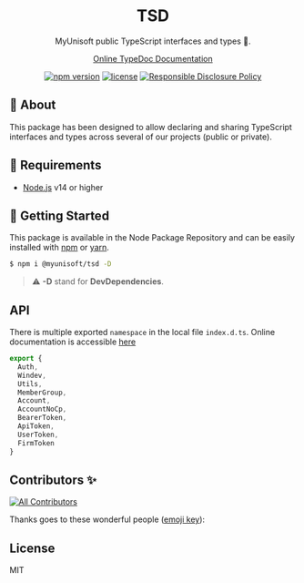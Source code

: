 <p align="center"><h1 align="center">
  TSD
</h1>

<p align="center">
  MyUnisoft public TypeScript interfaces and types 📜.
</p>

<p align="center">
  <a href="https://myunisoft.github.io/tsd/">Online TypeDoc Documentation</a>
</p>

<p align="center">
    <a href="https://github.com/MyUnisoft/tsd"><img src="https://img.shields.io/github/package-json/v/MyUnisoft/tsd?style=flat-square" alt="npm version"></a>
    <a href="https://github.com/MyUnisoft/tsd"><img src="https://img.shields.io/github/license/MyUnisoft/tsd?style=flat-square" alt="license"></a>
    <a href="./SECURITY.md"><img src="https://img.shields.io/badge/Security-Responsible%20Disclosure-yellow.svg?style=flat-square" alt="Responsible Disclosure Policy" /></a>
</p>

## 📢 About

This package has been designed to allow declaring and sharing TypeScript interfaces and types across several of our projects (public or private).

## 🚧 Requirements
- [Node.js](https://nodejs.org/en/) v14 or higher

## 🚀 Getting Started

This package is available in the Node Package Repository and can be easily installed with [npm](https://docs.npmjs.com/getting-started/what-is-npm) or [yarn](https://yarnpkg.com).

```bash
$ npm i @myunisoft/tsd -D
```

> ⚠️ **-D** stand for **DevDependencies**.

## API

There is multiple exported `namespace` in the local file `index.d.ts`. Online documentation is accessible [here](https://myunisoft.github.io/tsd/)

```ts
export {
  Auth,
  Windev,
  Utils,
  MemberGroup,
  Account,
  AccountNoCp,
  BearerToken,
  ApiToken,
  UserToken,
  FirmToken
}
```

## Contributors ✨

<!-- ALL-CONTRIBUTORS-BADGE:START - Do not remove or modify this section -->
[![All Contributors](https://img.shields.io/badge/all_contributors-4-orange.svg?style=flat-square)](#contributors-)
<!-- ALL-CONTRIBUTORS-BADGE:END -->

Thanks goes to these wonderful people ([emoji key](https://allcontributors.org/docs/en/emoji-key)):

<!-- ALL-CONTRIBUTORS-LIST:START - Do not remove or modify this section -->
<!-- prettier-ignore-start -->
<!-- markdownlint-disable -->

<!-- markdownlint-restore -->
<!-- prettier-ignore-end -->

<!-- ALL-CONTRIBUTORS-LIST:END -->

## License
MIT
